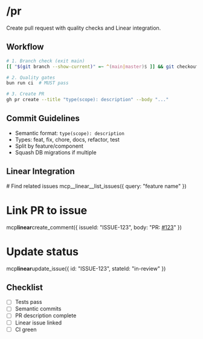 # /pr

Create pull request with quality checks and Linear integration.

## Workflow

```bash
# 1. Branch check (exit main)
[[ "$(git branch --show-current)" =~ ^(main|master)$ ]] && git checkout -b feature/name

# 2. Quality gates
bun run ci  # MUST pass

# 3. Create PR
gh pr create --title "type(scope): description" --body "..."
```

## Commit Guidelines

- Semantic format: `type(scope): description`
- Types: feat, fix, chore, docs, refactor, test
- Split by feature/component
- Squash DB migrations if multiple

## Linear Integration

<example>
# Find related issues
mcp__linear__list_issues({ query: "feature name" })

# Link PR to issue

mcp**linear**create_comment({ issueId: "ISSUE-123", body: "PR: [#123](url)" })

# Update status

mcp**linear**update_issue({ id: "ISSUE-123", stateId: "in-review" }) </example>

## Checklist

- [ ] Tests pass
- [ ] Semantic commits
- [ ] PR description complete
- [ ] Linear issue linked
- [ ] CI green

